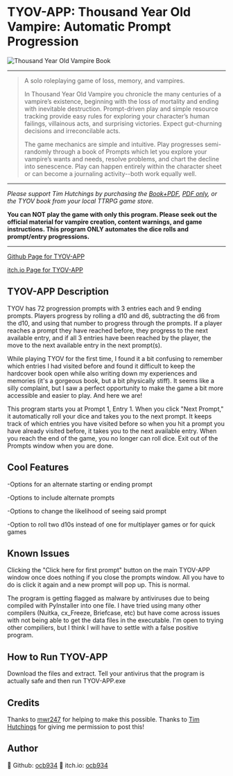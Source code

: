 
# TYOV-APP: Thousand Year Old Vampire: Automatic Prompt Progression

![Thousand Year Old Vampire Book](https://matthewjconstantine.com/wp-content/uploads/2022/09/thousand-year-old-vampire-cover.png "Thousand Year Old Vampire")

___

> A solo roleplaying game of loss, memory, and vampires.
>
> In Thousand Year Old Vampire you chronicle the many centuries of a vampire’s existence, beginning with the loss of mortality and ending with inevitable destruction. Prompt-driven play and simple resource tracking provide easy rules for exploring your character’s human failings, villainous acts, and surprising victories.  Expect gut-churning decisions and irreconcilable acts.
> 
> The game mechanics are simple and intuitive. Play progresses semi-randomly through a book of Prompts which let you explore your vampire’s wants and needs, resolve problems, and chart the decline into senescence. Play can happen entirely within the character sheet or can become a journaling activity--both work equally well.

___

*Please support Tim Hutchings by purchasing the [Book+PDF](https://thousandyearoldvampire.com/collections/basic-book-selection/products/thousand-year-old-vampire), [PDF only](https://thousandyearoldvampire.com/collections/basic-book-selection/products/thousand-year-old-vampire-pdf-only), or the TYOV book from your local TTRPG game store.*

**You can NOT play the game with only this program. Please seek out the official material for vampire creation, content warnings, and game instructions. This program ONLY automates the dice rolls and prompt/entry progressions.**

___

[Github Page for TYOV-APP​](https://github.com/ocb934/TYOV-APP)

[itch.io Page for TYOV-APP​](https://ocb934.itch.io/tyov-app)

## TYOV-APP Description
TYOV has 72 progression prompts with 3 entries each and 9 ending prompts. Players progress by rolling a d10 and d6, subtracting the d6 from the d10, and using that number to progress through the prompts. If a player reaches a prompt they have reached before, they progress to the next available entry, and if all 3 entries have been reached by the player, the move to the next available entry in the next prompt(s).

While playing TYOV for the first time, I found it a bit confusing to remember which entries I had visited before and found it difficult to keep the hardcover book open while also writing down my experiences and memories (it's a gorgeous book, but a bit physically stiff). It seems like a silly complaint, but I saw a perfect opportunity to make the game a bit more accessible and easier to play. And here we are!

This program starts you at Prompt 1, Entry 1. When you click "Next Prompt," it automatically roll your dice and takes you to the next prompt. It keeps track of which entries you have visited before so when you hit a prompt you have already visited before, it takes you to the next available entry. When you reach the end of the game, you no longer can roll dice. Exit out of the Prompts window when you are done.

## Cool Features

-​Options for an alternate starting or ending prompt

-Options to include alternate prompts

-Options to change the likelihood of seeing said prompt

-Option to roll two d10s instead of one for multiplayer games or for quick games

## Known Issues
Clicking the "Click here for first prompt" button on the main TYOV-APP window once does nothing if you close the prompts window. All you have to do is click it again and a new prompt will pop up. This is normal.

The program is getting flagged as malware by antiviruses due to being compiled with PyInstaller into one file. I have tried using many other compilers (Nuitka, cx_Freeze, Briefcase, etc) but have come across issues with not being able to get the data files in the executable. I'm open to trying other compiliers, but I think I will have to settle with a false positive program.

## How to Run TYOV-APP
Download the files and extract.
Tell your antivirus that the program is actually safe and then run TYOV-APP.exe

## Credits
  Thanks to [mwr247](https://github.com/mwr247) for helping to make this possible.
  Thanks to [Tim Hutchings](https://thousandyearoldvampire.com/) for giving me permission to post this!

## Author
  👤 Github: [ocb934](https://github.com/ocb934)
  👤 itch.io: [ocb934](https://ocb934.itch.io/)
